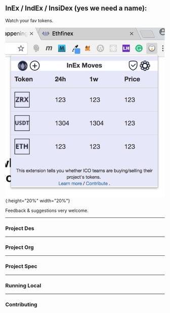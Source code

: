 

## InEx / IndEx / InsiDex (yes we need a name):

Watch your fav tokens.

![alt text](https://github.com/pasupulaphani/finexsider/blob/master/meta/visual_v1.png){:height="20%" width="20%"}

Feedback & suggestions very welcome.

---

### Project Des

---
### Project Org

---

### Project Spec

---

### Running Local

---

### Contributing
